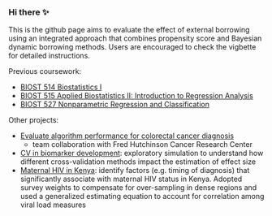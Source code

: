 ### Hi there ✨

This is the github page aims to evaluate the effect of external borrowing using an integrated approach that combines propensity score and Bayesian dynamic borrowing methods. Users are encouraged to check the vigbette for detailed instructions.

Previous coursework:
- [BIOST 514 Biostatistics I](https://github.com/yichenlu47/applied_biostatistics)
- [BIOST 515 Applied Biostatistics II: Introduction to Regression Analysis](https://github.com/yichenlu47/applied_biostatistics_regression_analysis)
- [BIOST 527 Nonparametric Regression and Classification](https://github.com/yichenlu47/nonparametric_regression_classification)


Other projects:
- [Evaluate algorithm performance for colorectal cancer diagnosis](https://github.com/yichenlu47/uw_capstone_project)
  - team collaboration with Fred Hutchinson Cancer Research Center
- [CV in biomarker development](https://github.com/yichenlu47/simulation-2020): exploratory simulation to understand how different cross-validation methods impact the estimation of effect size
- [Maternal HIV in Kenya](https://github.com/yichenlu47/hiv_kenya): identify factors (e.g. timing of diagnosis) that significantly associate with maternal HIV status in Kenya. Adopted survey weights to compensate for over-sampling in dense regions and used a generalized estimating equation to account for correlation among viral load measures


<!--
**yichenlu47/yichenlu47** is a ✨ _special_ ✨ repository because its `README.md` (this file) appears on your GitHub profile.

Here are some ideas to get you started:

- 🔭 I’m currently working on ...
- 🌱 I’m currently learning ...
- 👯 I’m looking to collaborate on ...
- 🤔 I’m looking for help with ...
- 💬 Ask me about ...
- 📫 How to reach me: ...
- 😄 Pronouns: ...
- ⚡ Fun fact: ...
-->
